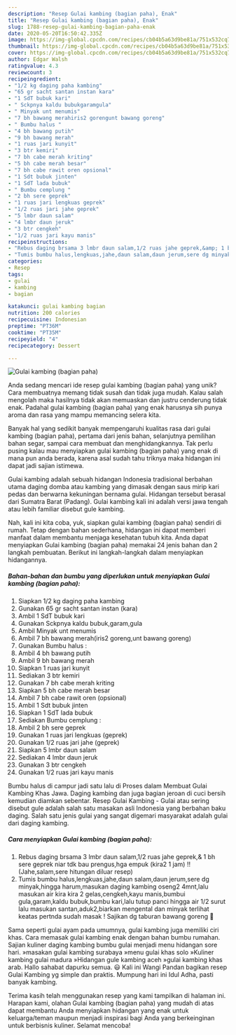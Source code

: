 ```yaml
---
description: "Resep Gulai kambing (bagian paha), Enak"
title: "Resep Gulai kambing (bagian paha), Enak"
slug: 1788-resep-gulai-kambing-bagian-paha-enak
date: 2020-05-20T16:50:42.335Z
image: https://img-global.cpcdn.com/recipes/cb04b5a63d9be81a/751x532cq70/gulai-kambing-bagian-paha-foto-resep-utama.jpg
thumbnail: https://img-global.cpcdn.com/recipes/cb04b5a63d9be81a/751x532cq70/gulai-kambing-bagian-paha-foto-resep-utama.jpg
cover: https://img-global.cpcdn.com/recipes/cb04b5a63d9be81a/751x532cq70/gulai-kambing-bagian-paha-foto-resep-utama.jpg
author: Edgar Walsh
ratingvalue: 4.3
reviewcount: 3
recipeingredient:
- "1/2 kg daging paha kambing"
- "65 gr sacht santan instan kara"
- "1 SdT bubuk kari"
- " Sckpnya kaldu bubukgaramgula"
- " Minyak unt menumis"
- "7 bh bawang merahiris2 gorengunt bawang goreng"
- " Bumbu halus "
- "4 bh bawang putih"
- "9 bh bawang merah"
- "1 ruas jari kunyit"
- "3 btr kemiri"
- "7 bh cabe merah kriting"
- "5 bh cabe merah besar"
- "7 bh cabe rawit oren opsional"
- "1 Sdt bubuk jinten"
- "1 SdT lada bubuk"
- " Bumbu cemplung "
- "2 bh sere geprek"
- "1 ruas jari lengkuas geprek"
- "1/2 ruas jari jahe geprek"
- "5 lmbr daun salam"
- "4 lmbr daun jeruk"
- "3 btr cengkeh"
- "1/2 ruas jari kayu manis"
recipeinstructions:
- "Rebus daging brsama 3 lmbr daun salam,1/2 ruas jahe geprek,&amp; 1 bh sere geprek niar tdk bau prengus,hga empuk (kira2 1 jam) !! (Jahe,salam,sere hitungan diluar resep)"
- "Tumis bumbu halus,lengkuas,jahe,daun salam,daun jerum,sere dg minyak,hingga harum,masukan daging kambing oseng2 4mnt,lalu masukan air kira kira 2 gelas,cengkeh,kayu manis,bumbui gula,garam,kaldu bubuk,bumbu kari,lalu tutup panci hingga air 1/2 surut lalu masukan santan,aduk2,biarkan mengental dan minyak terlihat keatas pertnda sudah masak ! Sajikan dg taburan bawang goreng 🥘"
categories:
- Resep
tags:
- gulai
- kambing
- bagian

katakunci: gulai kambing bagian 
nutrition: 200 calories
recipecuisine: Indonesian
preptime: "PT36M"
cooktime: "PT35M"
recipeyield: "4"
recipecategory: Dessert

---
```



![Gulai kambing (bagian paha)](https://img-global.cpcdn.com/recipes/cb04b5a63d9be81a/751x532cq70/gulai-kambing-bagian-paha-foto-resep-utama.jpg)

Anda sedang mencari ide resep gulai kambing (bagian paha) yang unik? Cara membuatnya memang tidak susah dan tidak juga mudah. Kalau salah mengolah maka hasilnya tidak akan memuaskan dan justru cenderung tidak enak. Padahal gulai kambing (bagian paha) yang enak harusnya sih punya aroma dan rasa yang mampu memancing selera kita.

Banyak hal yang sedikit banyak mempengaruhi kualitas rasa dari gulai kambing (bagian paha), pertama dari jenis bahan, selanjutnya pemilihan bahan segar, sampai cara membuat dan menghidangkannya. Tak perlu pusing kalau mau menyiapkan gulai kambing (bagian paha) yang enak di mana pun anda berada, karena asal sudah tahu triknya maka hidangan ini dapat jadi sajian istimewa.

Gulai kambing adalah sebuah hidangan Indonesia tradisional berbahan utama daging domba atau kambing yang dimasak dengan saus mirip kari pedas dan berwarna kekuningan bernama gulai. Hidangan tersebut berasal dari Sumatra Barat (Padang). Gulai kambing kali ini adalah versi jawa tengah atau lebih familiar disebut gule kambing.


Nah, kali ini kita coba, yuk, siapkan gulai kambing (bagian paha) sendiri di rumah. Tetap dengan bahan sederhana, hidangan ini dapat memberi manfaat dalam membantu menjaga kesehatan tubuh kita. Anda dapat menyiapkan Gulai kambing (bagian paha) memakai 24 jenis bahan dan 2 langkah pembuatan. Berikut ini langkah-langkah dalam menyiapkan hidangannya.

<!--inarticleads1-->

##### Bahan-bahan dan bumbu yang diperlukan untuk menyiapkan Gulai kambing (bagian paha):

1. Siapkan 1/2 kg daging paha kambing
1. Gunakan 65 gr sacht santan instan (kara)
1. Ambil 1 SdT bubuk kari
1. Gunakan  Sckpnya kaldu bubuk,garam,gula
1. Ambil  Minyak unt menumis
1. Ambil 7 bh bawang merah(iris2 goreng,unt bawang goreng)
1. Gunakan  Bumbu halus :
1. Ambil 4 bh bawang putih
1. Ambil 9 bh bawang merah
1. Siapkan 1 ruas jari kunyit
1. Sediakan 3 btr kemiri
1. Gunakan 7 bh cabe merah kriting
1. Siapkan 5 bh cabe merah besar
1. Ambil 7 bh cabe rawit oren (opsional)
1. Ambil 1 Sdt bubuk jinten
1. Siapkan 1 SdT lada bubuk
1. Sediakan  Bumbu cemplung :
1. Ambil 2 bh sere geprek
1. Gunakan 1 ruas jari lengkuas (geprek)
1. Gunakan 1/2 ruas jari jahe (geprek)
1. Siapkan 5 lmbr daun salam
1. Sediakan 4 lmbr daun jeruk
1. Gunakan 3 btr cengkeh
1. Gunakan 1/2 ruas jari kayu manis


Bumbu halus di campur jadi satu lalu di Proses dalam Membuat Gulai Kambing Khas Jawa. Daging kambing dan juga bagian jeroan di cuci bersih kemudian diamkan sebentar. Resep Gulai Kambing - Gulai atau sering disebut gule adalah salah satu masakan asli Indonesia yang berbahan baku daging. Salah satu jenis gulai yang sangat digemari masyarakat adalah gulai dari daging kambing. 

<!--inarticleads2-->

##### Cara menyiapkan Gulai kambing (bagian paha):

1. Rebus daging brsama 3 lmbr daun salam,1/2 ruas jahe geprek,&amp; 1 bh sere geprek niar tdk bau prengus,hga empuk (kira2 1 jam) !! (Jahe,salam,sere hitungan diluar resep)
1. Tumis bumbu halus,lengkuas,jahe,daun salam,daun jerum,sere dg minyak,hingga harum,masukan daging kambing oseng2 4mnt,lalu masukan air kira kira 2 gelas,cengkeh,kayu manis,bumbui gula,garam,kaldu bubuk,bumbu kari,lalu tutup panci hingga air 1/2 surut lalu masukan santan,aduk2,biarkan mengental dan minyak terlihat keatas pertnda sudah masak ! Sajikan dg taburan bawang goreng 🥘


Sama seperti gulai ayam pada umumnya, gulai kambing juga memiliki ciri khas. Cara memasak gulai kambing enak dengan bahan bumbu rumahan. Sajian kuliner daging kambing bumbu gulai menjadi menu hidangan sore hari. »masakan gulai kambing surabaya »menu gulai khas solo »Kuliner kambing gulai madura »Hidangan gule kambing aceh »gulai kambing khas arab. Hallo sahabat dapurku semua. 😃 Kali ini Wangi Pandan bagikan resep Gulai Kambing yg simple dan praktis. Mumpung hari ini Idul Adha, pasti banyak kambing. 

Terima kasih telah menggunakan resep yang kami tampilkan di halaman ini. Harapan kami, olahan Gulai kambing (bagian paha) yang mudah di atas dapat membantu Anda menyiapkan hidangan yang enak untuk keluarga/teman maupun menjadi inspirasi bagi Anda yang berkeinginan untuk berbisnis kuliner. Selamat mencoba!
